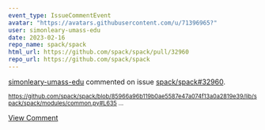 ```yaml
---
event_type: IssueCommentEvent
avatar: "https://avatars.githubusercontent.com/u/71396965?"
user: simonleary-umass-edu
date: 2023-02-16
repo_name: spack/spack
html_url: https://github.com/spack/spack/pull/32960
repo_url: https://github.com/spack/spack
---
```


<a href='https://github.com/simonleary-umass-edu' target='_blank'>simonleary-umass-edu</a> commented on issue <a href='https://github.com/spack/spack/pull/32960' target='_blank'>spack/spack#32960</a>.

<small>https://github.com/spack/spack/blob/85966a96b119b0ae5587e47a074f13a0a2819e39/lib/spack/spack/modules/common.py#L635...</small>

<a href='https://github.com/spack/spack/pull/32960' target='_blank'>View Comment</a>